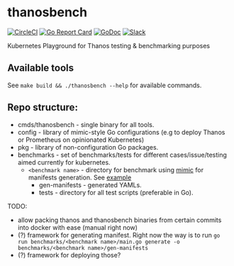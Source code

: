 # thanosbench

[![CircleCI](https://circleci.com/gh/thanos-io/thanosbench.svg?style=svg)](https://circleci.com/gh/thanos-io/thanosbench)
[![Go Report Card](https://goreportcard.com/badge/github.com/thanos-io/thanosbench)](https://goreportcard.com/report/github.com/thanos-io/thanosbench)
[![GoDoc](https://godoc.org/github.com/thanos-io/thanosbench?status.svg)](https://godoc.org/github.com/thanos-io/thanosbench)
[![Slack](https://img.shields.io/badge/join%20slack-%23thanos-brightgreen.svg)](https://slack.cncf.io/)

Kubernetes Playground for Thanos testing &amp; benchmarking purposes 

## Available tools

See `make build && ./thanosbench --help` for available commands.
 
## Repo structure:

* cmds/thanosbench - single binary for all tools.
* config - library of mimic-style Go configurations (e.g to deploy Thanos or Prometheus on opinionated Kubernetes)
* pkg - library of non-configuration Go packages. 
* benchmarks - set of benchmarks/tests for different cases/issue/testing aimed currently for kubernetes.
  * `<benchmark name>` - directory for benchmark using [mimic](https://github.com/bwplotka/mimic) for manifests generation. See [example](/benchmarks/k8s-prometheus-remote-read)
    * gen-manifests - generated YAMLs.
    * tests - directory for all test scripts (preferable in Go).
    
TODO:
 * allow packing thanos and thanosbench binaries from certain commits into docker with ease (manual right now)
 * (?) framework for generating manifest. Right now the way is to run `go run benchmarks/<benchmark name>/main.go generate -o benchmarks/<benchmark name>/gen-manifests`
 * (?) framework for deploying those?